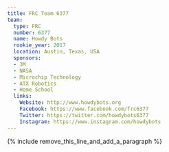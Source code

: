 ```yaml
---
title: FRC Team 6377
team:
  type: FRC
  number: 6377
  name: Howdy Bots
  rookie_year: 2017
  location: Austin, Texas, USA
  sponsors:
  - 3M
  - NASA
  - Microchip Technology
  - ATX Robotics
  - Home School
  links:
    Website: http://www.howdybots.org
    Facebook: https://www.facebook.com/frc6377
    Twitter: https://twitter.com/howdybots6377
    Instagram: https://www.instagram.com/howdybots
---
```


{% include remove_this_line_and_add_a_paragraph %}